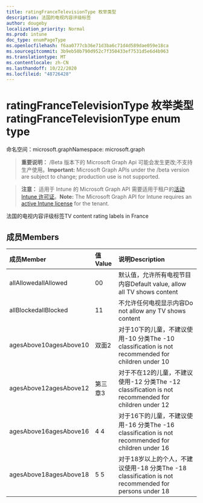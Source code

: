 ```yaml
---
title: ratingFranceTelevisionType 枚举类型
description: 法国的电视内容评级标签
author: dougeby
localization_priority: Normal
ms.prod: intune
doc_type: enumPageType
ms.openlocfilehash: f6aa0777cb36e71d3ba6c71d4d589dae059e18ca
ms.sourcegitcommit: 3b9eb50b790d952c7f350433ef7531d5e6d4b963
ms.translationtype: MT
ms.contentlocale: zh-CN
ms.lasthandoff: 10/22/2020
ms.locfileid: "48726428"
---
```

# <a name="ratingfrancetelevisiontype-enum-type"></a><span data-ttu-id="9718d-103">ratingFranceTelevisionType 枚举类型</span><span class="sxs-lookup"><span data-stu-id="9718d-103">ratingFranceTelevisionType enum type</span></span>

<span data-ttu-id="9718d-104">命名空间：microsoft.graph</span><span class="sxs-lookup"><span data-stu-id="9718d-104">Namespace: microsoft.graph</span></span>

> <span data-ttu-id="9718d-105">**重要说明：** /Beta 版本下的 Microsoft Graph Api 可能会发生更改;不支持生产使用。</span><span class="sxs-lookup"><span data-stu-id="9718d-105">**Important:** Microsoft Graph APIs under the /beta version are subject to change; production use is not supported.</span></span>

> <span data-ttu-id="9718d-106">**注意：** 适用于 Intune 的 Microsoft Graph API 需要适用于租户的[活动 Intune 许可证](https://go.microsoft.com/fwlink/?linkid=839381)。</span><span class="sxs-lookup"><span data-stu-id="9718d-106">**Note:** The Microsoft Graph API for Intune requires an [active Intune license](https://go.microsoft.com/fwlink/?linkid=839381) for the tenant.</span></span>

<span data-ttu-id="9718d-107">法国的电视内容评级标签</span><span class="sxs-lookup"><span data-stu-id="9718d-107">TV content rating labels in France</span></span>

## <a name="members"></a><span data-ttu-id="9718d-108">成员</span><span class="sxs-lookup"><span data-stu-id="9718d-108">Members</span></span>
|<span data-ttu-id="9718d-109">成员</span><span class="sxs-lookup"><span data-stu-id="9718d-109">Member</span></span>|<span data-ttu-id="9718d-110">值</span><span class="sxs-lookup"><span data-stu-id="9718d-110">Value</span></span>|<span data-ttu-id="9718d-111">说明</span><span class="sxs-lookup"><span data-stu-id="9718d-111">Description</span></span>|
|:---|:---|:---|
|<span data-ttu-id="9718d-112">allAllowed</span><span class="sxs-lookup"><span data-stu-id="9718d-112">allAllowed</span></span>|<span data-ttu-id="9718d-113">0</span><span class="sxs-lookup"><span data-stu-id="9718d-113">0</span></span>|<span data-ttu-id="9718d-114">默认值，允许所有电视节目内容</span><span class="sxs-lookup"><span data-stu-id="9718d-114">Default value, allow all TV shows content</span></span>|
|<span data-ttu-id="9718d-115">allBlocked</span><span class="sxs-lookup"><span data-stu-id="9718d-115">allBlocked</span></span>|<span data-ttu-id="9718d-116">1</span><span class="sxs-lookup"><span data-stu-id="9718d-116">1</span></span>|<span data-ttu-id="9718d-117">不允许任何电视显示内容</span><span class="sxs-lookup"><span data-stu-id="9718d-117">Do not allow any TV shows content</span></span>|
|<span data-ttu-id="9718d-118">agesAbove10</span><span class="sxs-lookup"><span data-stu-id="9718d-118">agesAbove10</span></span>|<span data-ttu-id="9718d-119">双面</span><span class="sxs-lookup"><span data-stu-id="9718d-119">2</span></span>|<span data-ttu-id="9718d-120">对于10下的儿童，不建议使用-10 分类</span><span class="sxs-lookup"><span data-stu-id="9718d-120">The -10 classification is not recommended for children under 10</span></span>|
|<span data-ttu-id="9718d-121">agesAbove12</span><span class="sxs-lookup"><span data-stu-id="9718d-121">agesAbove12</span></span>|<span data-ttu-id="9718d-122">第三章</span><span class="sxs-lookup"><span data-stu-id="9718d-122">3</span></span>|<span data-ttu-id="9718d-123">对于不在12的儿童，不建议使用-12 分类</span><span class="sxs-lookup"><span data-stu-id="9718d-123">The -12 classification is not recommended for children under 12</span></span>|
|<span data-ttu-id="9718d-124">agesAbove16</span><span class="sxs-lookup"><span data-stu-id="9718d-124">agesAbove16</span></span>|<span data-ttu-id="9718d-125">4 </span><span class="sxs-lookup"><span data-stu-id="9718d-125">4</span></span>|<span data-ttu-id="9718d-126">对于16下的儿童，不建议使用-16 分类</span><span class="sxs-lookup"><span data-stu-id="9718d-126">The -16 classification is not recommended for children under 16</span></span>|
|<span data-ttu-id="9718d-127">agesAbove18</span><span class="sxs-lookup"><span data-stu-id="9718d-127">agesAbove18</span></span>|<span data-ttu-id="9718d-128">5 </span><span class="sxs-lookup"><span data-stu-id="9718d-128">5</span></span>|<span data-ttu-id="9718d-129">对于18岁以上的个人，不建议使用-18 分类</span><span class="sxs-lookup"><span data-stu-id="9718d-129">The -18 classification is not recommended for persons under 18</span></span>|





